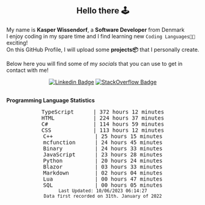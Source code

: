 ## <p align="center">Hello there 🕹️</p>

My name is **Kasper Wissendorf**, a **Software Developer** from Denmark<br/>
I enjoy coding in my spare time and I find learning new `Coding Languages👨‍💻` exciting!<br/>
On this GitHub Profile, I will upload some **projects📦** that I personally create.

Below here you will find some of my *socials* that you can use to get in contact with me! 

<div align="center">
  
[![Linkedin Badge](https://img.shields.io/badge/-LinkedIn-blue?style=flat-square&logo=Linkedin&logoColor=white)](https://www.linkedin.com/in/kasper-wissendorf-7279011b6/)
[![StackOverflow Badge](https://img.shields.io/badge/-Stack%20Overflow-FE7A16?style=flat-square&logo=Stack-Overflow&logoColor=white)](https://stackoverflow.com/users/18100435/kasper-wissendorf)
</div>

<br>
<strong>Programming Language Statistics</strong>
<br>
<div align="center">
<pre>
TypeScript      | 372 hours 12 minutes
HTML            | 224 hours 37 minutes
C#              | 114 hours 59 minutes
CSS             | 113 hours 12 minutes
C++             | 25 hours 15 minutes
mcfunction      | 24 hours 45 minutes
Binary          | 24 hours 33 minutes
JavaScript      | 23 hours 28 minutes
Python          | 20 hours 24 minutes
Blazor          | 03 hours 33 minutes
Markdown        | 02 hours 04 minutes
Lua             | 00 hours 47 minutes
SQL             | 00 hours 05 minutes
<sub>Last Updated: 10/06/2023 06:14:27</sub>
<sub>Data first recorded on 31th. January of 2022</sub>
</pre>
</div>

